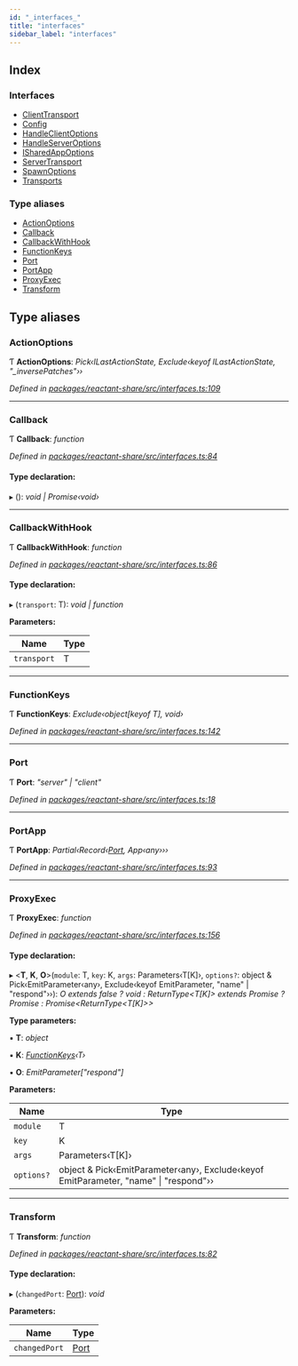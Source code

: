 ```yaml
---
id: "_interfaces_"
title: "interfaces"
sidebar_label: "interfaces"
---
```


## Index

### Interfaces

* [ClientTransport](../interfaces/_interfaces_.clienttransport.md)
* [Config](../interfaces/_interfaces_.config.md)
* [HandleClientOptions](../interfaces/_interfaces_.handleclientoptions.md)
* [HandleServerOptions](../interfaces/_interfaces_.handleserveroptions.md)
* [ISharedAppOptions](../interfaces/_interfaces_.isharedappoptions.md)
* [ServerTransport](../interfaces/_interfaces_.servertransport.md)
* [SpawnOptions](../interfaces/_interfaces_.spawnoptions.md)
* [Transports](../interfaces/_interfaces_.transports.md)

### Type aliases

* [ActionOptions](_interfaces_.md#actionoptions)
* [Callback](_interfaces_.md#callback)
* [CallbackWithHook](_interfaces_.md#callbackwithhook)
* [FunctionKeys](_interfaces_.md#functionkeys)
* [Port](_interfaces_.md#port)
* [PortApp](_interfaces_.md#portapp)
* [ProxyExec](_interfaces_.md#proxyexec)
* [Transform](_interfaces_.md#transform)

## Type aliases

###  ActionOptions

Ƭ **ActionOptions**: *Pick‹ILastActionState, Exclude‹keyof ILastActionState, "_inversePatches"››*

*Defined in [packages/reactant-share/src/interfaces.ts:109](https://github.com/unadlib/reactant/blob/ae1de025/packages/reactant-share/src/interfaces.ts#L109)*

___

###  Callback

Ƭ **Callback**: *function*

*Defined in [packages/reactant-share/src/interfaces.ts:84](https://github.com/unadlib/reactant/blob/ae1de025/packages/reactant-share/src/interfaces.ts#L84)*

#### Type declaration:

▸ (): *void | Promise‹void›*

___

###  CallbackWithHook

Ƭ **CallbackWithHook**: *function*

*Defined in [packages/reactant-share/src/interfaces.ts:86](https://github.com/unadlib/reactant/blob/ae1de025/packages/reactant-share/src/interfaces.ts#L86)*

#### Type declaration:

▸ (`transport`: T): *void | function*

**Parameters:**

Name | Type |
------ | ------ |
`transport` | T |

___

###  FunctionKeys

Ƭ **FunctionKeys**: *Exclude‹object[keyof T], void›*

*Defined in [packages/reactant-share/src/interfaces.ts:142](https://github.com/unadlib/reactant/blob/ae1de025/packages/reactant-share/src/interfaces.ts#L142)*

___

###  Port

Ƭ **Port**: *"server" | "client"*

*Defined in [packages/reactant-share/src/interfaces.ts:18](https://github.com/unadlib/reactant/blob/ae1de025/packages/reactant-share/src/interfaces.ts#L18)*

___

###  PortApp

Ƭ **PortApp**: *Partial‹Record‹[Port](_interfaces_.md#port), App‹any›››*

*Defined in [packages/reactant-share/src/interfaces.ts:93](https://github.com/unadlib/reactant/blob/ae1de025/packages/reactant-share/src/interfaces.ts#L93)*

___

###  ProxyExec

Ƭ **ProxyExec**: *function*

*Defined in [packages/reactant-share/src/interfaces.ts:156](https://github.com/unadlib/reactant/blob/ae1de025/packages/reactant-share/src/interfaces.ts#L156)*

#### Type declaration:

▸ <**T**, **K**, **O**>(`module`: T, `key`: K, `args`: Parameters‹T[K]›, `options?`: object & Pick‹EmitParameter‹any›, Exclude‹keyof EmitParameter<any>, "name" | "respond"››): *O extends false ? void : ReturnType<T[K]> extends Promise<infer R> ? Promise<R> : Promise<ReturnType<T[K]>>*

**Type parameters:**

▪ **T**: *object*

▪ **K**: *[FunctionKeys](_interfaces_.md#functionkeys)‹T›*

▪ **O**: *EmitParameter<any>["respond"]*

**Parameters:**

Name | Type |
------ | ------ |
`module` | T |
`key` | K |
`args` | Parameters‹T[K]› |
`options?` | object & Pick‹EmitParameter‹any›, Exclude‹keyof EmitParameter<any>, "name" &#124; "respond"›› |

___

###  Transform

Ƭ **Transform**: *function*

*Defined in [packages/reactant-share/src/interfaces.ts:82](https://github.com/unadlib/reactant/blob/ae1de025/packages/reactant-share/src/interfaces.ts#L82)*

#### Type declaration:

▸ (`changedPort`: [Port](_interfaces_.md#port)): *void*

**Parameters:**

Name | Type |
------ | ------ |
`changedPort` | [Port](_interfaces_.md#port) |

